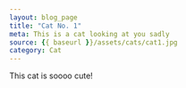 ```yaml
---
layout: blog_page
title: "Cat No. 1"
meta: This is a cat looking at you sadly
source: {{ baseurl }}/assets/cats/cat1.jpg
category: Cat
---
```


This cat is soooo cute!